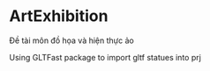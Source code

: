 # ArtExhibition
 Đề tài môn đồ họa và hiện thực ảo

Using GLTFast package to import gltf statues into prj
